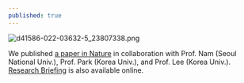 ```yaml
---
published: true
---
```

![d41586-022-03632-5_23807338.png]({{site.baseurl}}/_posts/d41586-022-03632-5_23807338.png)

We published [a paper in Nature](https://doi.org/10.1038/s41586-022-05353-1) in collaboration with Prof. Nam (Seoul National Univ.), Prof. Park (Korea Univ.), and Prof. Lee (Korea Univ.). [Research Briefing](https://www.nature.com/articles/d41586-022-03632-5) is also available online.
